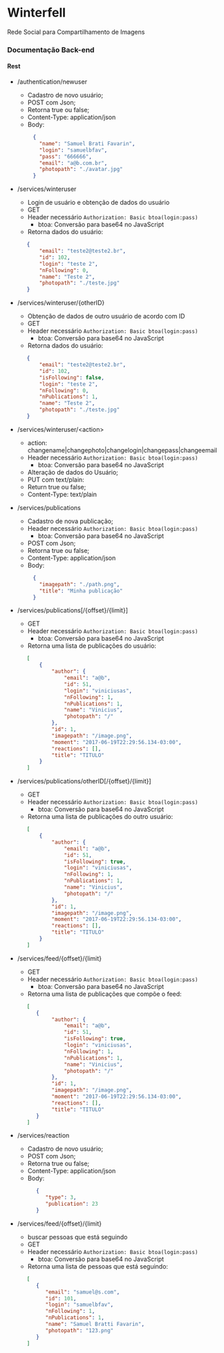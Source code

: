 # Winterfell
Rede Social para Compartilhamento de Imagens

### Documentação Back-end

#### Rest
* /authentication/newuser
    * Cadastro de novo usuário;
    * POST com Json;
    * Retorna true ou false;
    * Content-Type: application/json 
    * Body: 
   ```json
        {
          "name": "Samuel Brati Favarin",
          "login": "samuelbfav",
          "pass": "666666",
          "email": "a@b.com.br",
          "photopath": "./avatar.jpg"
        }
   ```
   
* /services/winteruser
   * Login de usuário e obtenção de dados do usuário
   * GET
   * Header necessário `Authorization: Basic btoa(login:pass)`
      * btoa: Conversão para base64 no JavaScript
   * Retorna dados do usuário:
   ```json
      {
          "email": "teste2@teste2.br",
          "id": 102,
          "login": "teste 2",
          "nFollowing": 0,
          "name": "Teste 2",
          "photopath": "./teste.jpg"
      }
   ```
   
* /services/winteruser/{otherID}
   * Obtenção de dados de outro usuário de acordo com ID
   * GET
   * Header necessário `Authorization: Basic btoa(login:pass)`
      * btoa: Conversão para base64 no JavaScript
   * Retorna dados do usuário:
   ```json
      {
          "email": "teste2@teste2.br",
          "id": 102,
          "isFollowing": false,
          "login": "teste 2",
          "nFollowing": 0,
          "nPublications": 1,
          "name": "Teste 2",
          "photopath": "./teste.jpg"
      }
   ```
   
 * /services/winteruser/\<action\>
   * action: changename|changephoto|changelogin|changepass|changeemail
   * Header necessário `Authorization: Basic btoa(login:pass)`
      * btoa: Conversão para base64 no JavaScript
   * Alteração de dados do Usuário;
   * PUT com text/plain:
   * Return true ou false;
   * Content-Type: text/plain 

* /services/publications
   * Cadastro de nova publicação;
   * Header necessário `Authorization: Basic btoa(login:pass)`
      * btoa: Conversão para base64 no JavaScript
   * POST com Json;
   * Retorna true ou false;
   * Content-Type: application/json 
   * Body: 
   ```json
        {
          "imagepath": "./path.png",
          "title": "Minha publicação"
        }
   ```

* /services/publications[/{offset}/{limit}]
   * GET
   * Header necessário `Authorization: Basic btoa(login:pass)`
      * btoa: Conversão para base64 no JavaScript
   * Retorna uma lista de publicações do usuário:
   ```json
      [
          {
              "author": {
                  "email": "a@b",
                  "id": 51,
                  "login": "viniciusas",
                  "nFollowing": 1,
                  "nPublications": 1,
                  "name": "Vinicius",
                  "photopath": "/"
              },
              "id": 1,
              "imagepath": "/image.png",
              "moment": "2017-06-19T22:29:56.134-03:00",
              "reactions": [],
              "title": "TITULO"
          }
      ]
   ```
* /services/publications/otherID[/{offset}/{limit}]
   * GET
   * Header necessário `Authorization: Basic btoa(login:pass)`
      * btoa: Conversão para base64 no JavaScript
   * Retorna uma lista de publicações do outro usuário:
   ```json
      [
          {
              "author": {
                  "email": "a@b",
                  "id": 51,
                  "isFollowing": true,
                  "login": "viniciusas",
                  "nFollowing": 1,
                  "nPublications": 1,
                  "name": "Vinicius",
                  "photopath": "/"
              },
              "id": 1,
              "imagepath": "/image.png",
              "moment": "2017-06-19T22:29:56.134-03:00",
              "reactions": [],
              "title": "TITULO"
          }
      ]
   ```

* /services/feed/{offset}/{limit}
   * GET
   * Header necessário `Authorization: Basic btoa(login:pass)`
      * btoa: Conversão para base64 no JavaScript
   * Retorna uma lista de publicações que compõe o feed:
   ```json
      [
         {
              "author": {
                  "email": "a@b",
                  "id": 51,
                  "isFollowing": true,
                  "login": "viniciusas",
                  "nFollowing": 1,
                  "nPublications": 1,
                  "name": "Vinicius",
                  "photopath": "/"
              },
              "id": 1,
              "imagepath": "/image.png",
              "moment": "2017-06-19T22:29:56.134-03:00",
              "reactions": [],
              "title": "TITULO"
         }
      ]
   ```
* /services/reaction
    * Cadastro de novo usuário;
    * POST com Json;
    * Retorna true ou false;
    * Content-Type: application/json 
    * Body: 
   ```json
         {
            "type": 3,
            "publication": 23
         }
   ```

* /services/feed/{offset}/{limit}
   * buscar pessoas que está seguindo
   * GET
   * Header necessário `Authorization: Basic btoa(login:pass)`
      * btoa: Conversão para base64 no JavaScript
   * Retorna uma lista de pessoas que está seguindo:
   ```json
      [
         {
            "email": "samuel@s.com",
            "id": 101,
            "login": "samuelbfav",
            "nFollowing": 1,
            "nPublications": 1,
            "name": "Samuel Bratti Favarin",
            "photopath": "123.png"
         }
      ]
   ```



